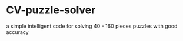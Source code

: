 # CV-puzzle-solver
a simple intelligent code for solving 40 - 160 pieces puzzles with good accuracy
